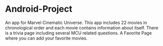 # Android-Project

An app for Marvel Cinematic Universe. This app includes 22 movies in chronological order and each movie contains information about itself. 
There is a trivia page including several MCU related questions.
A Favorite Page where you can add your favorite movies.


